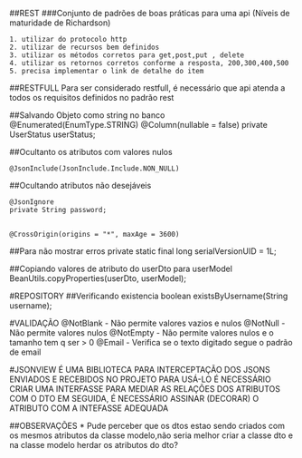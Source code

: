 
##REST
###Conjunto de padrões de boas práticas para uma api (Níveis de maturidade de Richardson)

    1. utilizar do protocolo http
    2. utilizar de recursos bem definidos
    3. utilizar os métodos corretos para get,post,put , delete
    4. utilizar os retornos corretos conforme a resposta, 200,300,400,500
    5. precisa implementar o link de detalhe do item

##RESTFULL
    Para ser considerado restfull, é necessário que api atenda a todos os requisitos definidos no padrão rest


##Salvando Objeto como string no banco
    @Enumerated(EnumType.STRING)
    @Column(nullable = false)
    private UserStatus userStatus;

##Ocultanto os atributos com valores nulos

    @JsonInclude(JsonInclude.Include.NON_NULL)

##Ocultando atributos não desejáveis

    @JsonIgnore
    private String password;

##
    @CrossOrigin(origins = "*", maxAge = 3600)

##Para não mostrar erros
    private static final long serialVersionUID = 1L;


##Copiando valores de atributo do userDto para userModel
    BeanUtils.copyProperties(userDto, userModel);

#REPOSITORY
##Verificando existencia 
    boolean existsByUsername(String username);

#VALIDAÇÃO
    @NotBlank - Não permite valores vazios e nulos
    @NotNull - Não permite valores nulos 
    @NotEmpty - Não permite valores nulos e o tamanho tem q ser > 0
    @Email - Verifica se o texto digitado segue o padrão de email

#JSONVIEW 
    É UMA BIBLIOTECA PARA INTERCEPTAÇÃO DOS JSONS ENVIADOS E RECEBIDOS NO PROJETO
    PARA USÁ-LO É NECESSÁRIO CRIAR UMA INTERFASSE PARA MEDIAR AS RELAÇÕES DOS ATRIBUTOS COM O DTO
    EM SEGUIDA, É NECESSÁRIO ASSINAR (DECORAR) O ATRIBUTO COM A INTEFASSE ADEQUADA

##OBSERVAÇÕES
    * Pude perceber que os dtos estao sendo criados com os mesmos 
    atributos da classe modelo,não seria melhor criar a classe 
    dto e na classe modelo herdar os atributos do dto?

